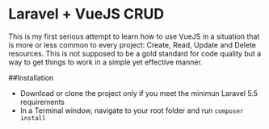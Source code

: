 # Laravel + VueJS CRUD
This is my first serious attempt to learn how to use VueJS in a situation that is more or less common to every project: 
Create, Read, Update and Delete resources.
This is not supposed to be a gold standard for code quality but a way to get things to work in a simple yet effective manner.

##Installation
- Download or clone the project only if you meet the minimun Laravel 5.5 requirements
- In a Terminal window, navigate to your root folder and run `composer install`
